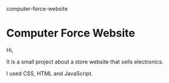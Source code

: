 computer-force-website

# Computer Force Website

Hi,

It is a small project about a store website that sells electronics. 

I used CSS, HTML and JavaScript.
